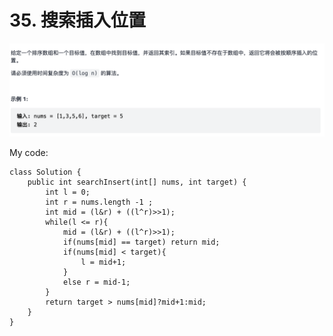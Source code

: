 # 35. 搜索插入位置

![](../../../.gitbook/assets/tu-pian-%20%2846%29.png)

My code:

```text
class Solution {
    public int searchInsert(int[] nums, int target) {
        int l = 0;
        int r = nums.length -1 ;
        int mid = (l&r) + ((l^r)>>1);
        while(l <= r){
            mid = (l&r) + ((l^r)>>1);
            if(nums[mid] == target) return mid;
            if(nums[mid] < target){
                l = mid+1;
            }
            else r = mid-1;
        }
        return target > nums[mid]?mid+1:mid;
    }
}
```

